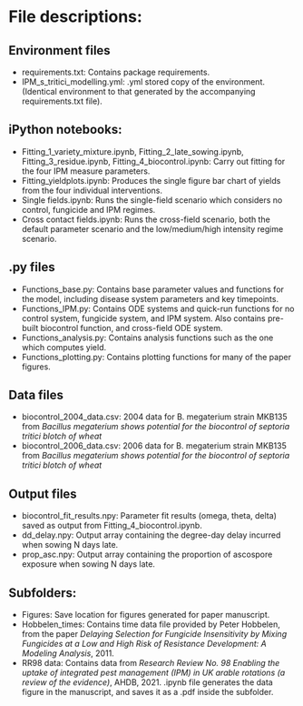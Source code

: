 # File descriptions:

## Environment files
- requirements.txt: Contains package requirements.
- IPM_s_tritici_modelling.yml: .yml stored copy of the environment. (Identical environment to that generated by the accompanying requirements.txt file).

## iPython notebooks:
- Fitting_1_variety_mixture.ipynb, Fitting_2_late_sowing.ipynb, Fitting_3_residue.ipynb, Fitting_4_biocontrol.ipynb: Carry out fitting for the four IPM measure parameters.
- Fitting_yieldplots.ipynb: Produces the single figure bar chart of yields from the four individual interventions.
- Single fields.ipynb: Runs the single-field scenario which considers no control, fungicide and IPM regimes.
- Cross contact fields.ipynb:  Runs the cross-field scenario, both the default parameter scenario and the low/medium/high intensity regime scenario.

## .py files
- Functions_base.py: Contains base parameter values and functions for the model, including disease system parameters and key timepoints.
- Functions_IPM.py: Contains ODE systems and quick-run functions for no control system, fungicide system, and IPM system. Also contains pre-built biocontrol function, and cross-field ODE system.
- Functions_analysis.py: Contains analysis functions such as the one which computes yield.
- Functions_plotting.py: Contains plotting functions for many of the paper figures.


## Data files
- biocontrol_2004_data.csv: 2004 data for B. megaterium strain MKB135 from *Bacillus megaterium shows potential for the biocontrol of septoria tritici blotch of wheat*
- biocontrol_2006_data.csv: 2006 data for B. megaterium strain MKB135 from *Bacillus megaterium shows potential for the biocontrol of septoria tritici blotch of wheat*

## Output files
- biocontrol_fit_results.npy: Parameter fit results (omega, theta, delta) saved as output from Fitting_4_biocontrol.ipynb.
- dd_delay.npy: Output array containing the degree-day delay incurred when sowing N days late.
- prop_asc.npy: Output array containing the proportion of ascospore exposure when sowing N days late.

## Subfolders:
- Figures: Save location for figures generated for paper manuscript.
- Hobbelen_times: Contains time data file provided by Peter Hobbelen, from the paper *Delaying Selection for Fungicide Insensitivity by Mixing Fungicides at a Low and High Risk of Resistance Development: A Modeling Analysis*, 2011.
- RR98 data: Contains data from *Research Review No. 98  Enabling the uptake of integrated pest management (IPM) in UK arable rotations (a review of the evidence)*, AHDB, 2021. .ipynb file generates the data figure in the manuscript, and saves it as a .pdf inside the subfolder.